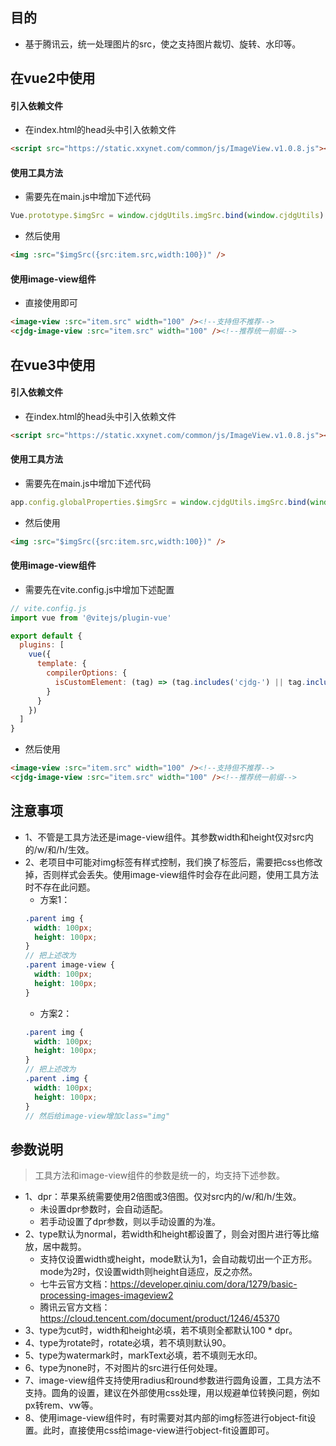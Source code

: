 ## 目的
* 基于腾讯云，统一处理图片的src，使之支持图片裁切、旋转、水印等。

## 在vue2中使用
#### 引入依赖文件
* 在index.html的head头中引入依赖文件
```html
<script src="https://static.xxynet.com/common/js/ImageView.v1.0.8.js"></script>
```
#### 使用工具方法
* 需要先在main.js中增加下述代码
```javascript
Vue.prototype.$imgSrc = window.cjdgUtils.imgSrc.bind(window.cjdgUtils)
```
* 然后使用
```html
<img :src="$imgSrc({src:item.src,width:100})" />
```
#### 使用image-view组件
* 直接使用即可
```html
<image-view :src="item.src" width="100" /><!--支持但不推荐-->
<cjdg-image-view :src="item.src" width="100" /><!--推荐统一前缀-->
```

## 在vue3中使用
#### 引入依赖文件
* 在index.html的head头中引入依赖文件
```html
<script src="https://static.xxynet.com/common/js/ImageView.v1.0.8.js"></script>
```
#### 使用工具方法
* 需要先在main.js中增加下述代码
```javascript
app.config.globalProperties.$imgSrc = window.cjdgUtils.imgSrc.bind(window.cjdgUtils)
```
* 然后使用
```html
<img :src="$imgSrc({src:item.src,width:100})" />
```
#### 使用image-view组件
* 需要先在vite.config.js中增加下述配置
```javascript
// vite.config.js
import vue from '@vitejs/plugin-vue'

export default {
  plugins: [
    vue({
      template: {
        compilerOptions: {
          isCustomElement: (tag) => (tag.includes('cjdg-') || tag.includes('image-view'))
        }
      }
    })
  ]
}
```
* 然后使用
```html
<image-view :src="item.src" width="100" /><!--支持但不推荐-->
<cjdg-image-view :src="item.src" width="100" /><!--推荐统一前缀-->
```

## 注意事项
* 1、不管是工具方法还是image-view组件。其参数width和height仅对src内的/w/和/h/生效。
* 2、老项目中可能对img标签有样式控制，我们换了标签后，需要把css也修改掉，否则样式会丢失。使用image-view组件时会存在此问题，使用工具方法时不存在此问题。
  - 方案1：
  ```scss
  .parent img {
    width: 100px;
    height: 100px;
  }
  // 把上述改为
  .parent image-view {
    width: 100px;
    height: 100px;
  }
  ```
  - 方案2：
  ```scss
  .parent img {
    width: 100px;
    height: 100px;
  }
  // 把上述改为
  .parent .img {
    width: 100px;
    height: 100px;
  }
  // 然后给image-view增加class="img"
  ```

## 参数说明
> 工具方法和image-view组件的参数是统一的，均支持下述参数。
* 1、dpr：苹果系统需要使用2倍图或3倍图。仅对src内的/w/和/h/生效。
  - 未设置dpr参数时，会自动适配。
  - 若手动设置了dpr参数，则以手动设置的为准。
* 2、type默认为normal，若width和height都设置了，则会对图片进行等比缩放，居中裁剪。
  - 支持仅设置width或height，mode默认为1，会自动裁切出一个正方形。mode为2时，仅设置width则height自适应，反之亦然。
  - 七牛云官方文档：https://developer.qiniu.com/dora/1279/basic-processing-images-imageview2
  - 腾讯云官方文档：https://cloud.tencent.com/document/product/1246/45370
* 3、type为cut时，width和height必填，若不填则全都默认100 * dpr。
* 4、type为rotate时，rotate必填，若不填则默认90。
* 5、type为watermark时，markText必填，若不填则无水印。
* 6、type为none时，不对图片的src进行任何处理。
* 7、image-view组件支持使用radius和round参数进行圆角设置，工具方法不支持。圆角的设置，建议在外部使用css处理，用以规避单位转换问题，例如px转rem、vw等。
* 8、使用image-view组件时，有时需要对其内部的img标签进行object-fit设置。此时，直接使用css给image-view进行object-fit设置即可。
